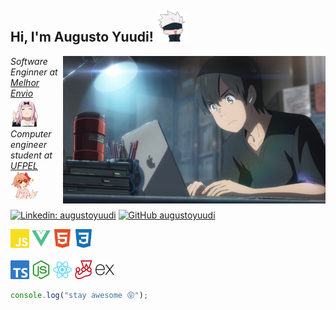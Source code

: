 <h2>
  Hi, I'm Augusto Yuudi!
  <img src="/.github/jujutsu-gojou.png" width="50">
</h2>

<img align='right' src="/.github/pc.jpeg" width="420">

<p>
  <em>
    Software Enginner at <a href="https://melhorenvio.com.br/">Melhor Envio</a>
    <img src="/.github/chika.png" width="45">
    </br>
    Computer engineer student at <a href="https://portal.ufpel.edu.br/en/">UFPEL</a>
    <img src="/.github/sayori.png" width="45"> 
  </em>
</p>

[![Linkedin: augustoyuudi](https://img.shields.io/badge/LinkedIn-%230A66C2?logo=linkedIn)](https://www.linkedin.com/in/augustoyuudi/)
[![GitHub augustoyuudi](https://img.shields.io/github/followers/augustoyuudi?style=social)](https://github.com/augustoyuudi)
 

<img src="/.github/javascript.svg" width="30"> <img src="/.github/vuedotjs.svg" width="30">
<img src="/.github/html5.svg" width="30">
<img src="/.github/css3.svg" width="30">
<br /><br />
<img src="/.github/typescript.svg" width="30">
<img src="/.github/nodedotjs.svg" width="30">
<img src="/.github/react.svg" width="30">
<img src="/.github/jest.svg" width="30">
<img src="/.github/express.svg" width="30">

```javascript
console.log("stay awesome 😝");
```

<!--
**augustoyuudi/augustoyuudi** is a ✨ _special_ ✨ repository because its `README.md` (this file) appears on your GitHub profile.

Here are some ideas to get you started:

- 🔭 I’m currently working on ...
- 🌱 I’m currently learning ...
- 👯 I’m looking to collaborate on ...
- 🤔 I’m looking for help with ...
- 💬 Ask me about ...
- 📫 How to reach me: ...
- 😄 Pronouns: ...
- ⚡ Fun fact: ...
-->

